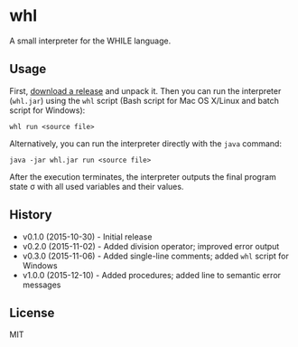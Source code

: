 # whl

A small interpreter for the WHILE language.

## Usage

First, [download a release](https://github.com/klaussner/whl/releases) and unpack it.
Then you can run the interpreter (`whl.jar`) using the `whl` script (Bash script for Mac OS X/Linux and batch script for Windows):

    whl run <source file>

Alternatively, you can run the interpreter directly with the `java` command:

    java -jar whl.jar run <source file>

After the execution terminates, the interpreter outputs the final program state σ with all used variables and their values.

## History

* v0.1.0 (2015-10-30) - Initial release
* v0.2.0 (2015-11-02) - Added division operator; improved error output
* v0.3.0 (2015-11-06) - Added single-line comments; added `whl` script for Windows
* v1.0.0 (2015-12-10) - Added procedures; added line to semantic error messages

## License

MIT
